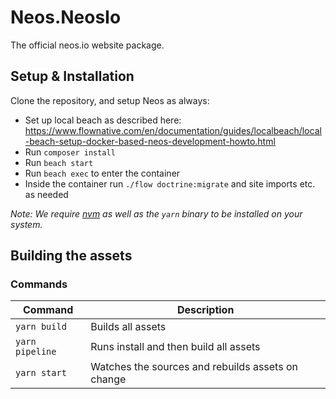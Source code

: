 # Neos.NeosIo

The official neos.io website package.

## Setup & Installation

Clone the repository, and setup Neos as always:

- Set up local beach as described here: https://www.flownative.com/en/documentation/guides/localbeach/local-beach-setup-docker-based-neos-development-howto.html
- Run `composer install`
- Run `beach start`
- Run `beach exec` to enter the container
- Inside the container run `./flow doctrine:migrate` and site imports etc. as needed

_Note: We require [nvm](https://github.com/creationix/nvm#install-script) as well as the `yarn` binary to be installed on your system._

## Building the assets

### Commands

| Command         | Description                    |
| --------------- | ------------------------------ |
| `yarn build` | Builds all assets |
| `yarn pipeline` | Runs install and then build all assets |
| `yarn start` | Watches the sources and rebuilds assets on change |
